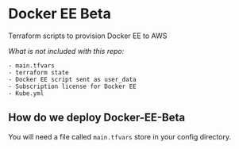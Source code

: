 # Docker EE Beta

Terraform scripts to provision Docker EE to AWS

_What is not included with this repo:_

```
- main.tfvars
- terraform state
- Docker EE script sent as user_data
- Subscription license for Docker EE
- Kube.yml
```

## How do we deploy Docker-EE-Beta

You will need a file called `main.tfvars` store in your config directory.
